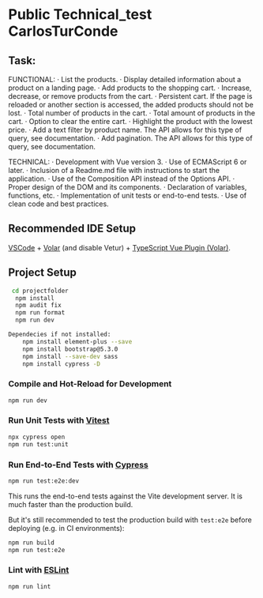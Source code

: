 # Public Technical_test CarlosTurConde

## Task:

FUNCTIONAL:
· List the products.
· Display detailed information about a product on a landing page.
· Add products to the shopping cart.
· Increase, decrease, or remove products from the cart.
· Persistent cart. If the page is reloaded or another section is accessed, the added products should not be lost.
· Total number of products in the cart.
· Total amount of products in the cart.
· Option to clear the entire cart.
· Highlight the product with the lowest price.
· Add a text filter by product name. The API allows for this type of query, see documentation.
· Add pagination. The API allows for this type of query, see documentation.

TECHNICAL:
· Development with Vue version 3.
· Use of ECMAScript 6 or later.
· Inclusion of a Readme.md file with instructions to start the application.
· Use of the Composition API instead of the Options API.
· Proper design of the DOM and its components.
· Declaration of variables, functions, etc. 
· Implementation of unit tests or end-to-end tests.
· Use of clean code and best practices.

## Recommended IDE Setup

[VSCode](https://code.visualstudio.com/) + [Volar](https://marketplace.visualstudio.com/items?itemName=Vue.volar) (and disable Vetur) + [TypeScript Vue Plugin (Volar)](https://marketplace.visualstudio.com/items?itemName=Vue.vscode-typescript-vue-plugin).


## Project Setup

```sh
 cd projectfolder
  npm install
  npm audit fix
  npm run format
  npm run dev

Dependecies if not installed:
    npm install element-plus --save
    npm install bootstrap@5.3.0
    npm install --save-dev sass
    npm install cypress -D
```

### Compile and Hot-Reload for Development

```sh
npm run dev
```

### Run Unit Tests with [Vitest](https://vitest.dev/)

```sh
npx cypress open
npm run test:unit
```

### Run End-to-End Tests with [Cypress](https://www.cypress.io/)

```sh
npm run test:e2e:dev
```

This runs the end-to-end tests against the Vite development server.
It is much faster than the production build.

But it's still recommended to test the production build with `test:e2e` before deploying (e.g. in CI environments):

```sh
npm run build
npm run test:e2e
```

### Lint with [ESLint](https://eslint.org/)

```sh
npm run lint
```
